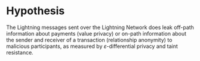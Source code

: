 # Hypothesis

The Lightning messages sent over the Lightning Network does leak off-path information about payments (value privacy) or on-path information about the sender and receiver of a transaction (relationship anonymity) to malicious participants, as measured by $\varepsilon$-differential privacy and taint resistance.

